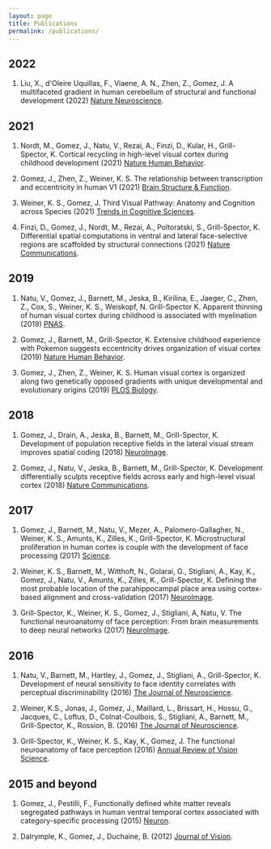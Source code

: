 ```yaml
---
layout: page
title: Publications
permalink: /publications/
---
```


## 2022

1. Liu, X., d'Oleire Uquillas, F., Viaene, A. N., Zhen, Z., Gomez, J. A multifaceted gradient in human cerebellum of structural and functional development (2022) <a href="https://t.co/NHfeBy5T0y" target="_blank">Nature Neuroscience</a>.

## 2021

1. Nordt, M., Gomez, J., Natu, V., Rezai, A., Finzi, D., Kular, H., Grill-Spector, K. Cortical recycling in high-level visual cortex during childhood development (2021) <a href="https://drive.google.com/file/d/1HKFRkb1ez3Jy7u2dIr57NQOPTsuH3ldv/view?usp=sharing" target="_blank">Nature Human Behavior</a>.

1. Gomez, J., Zhen, Z., Weiner, K. S. The relationship between transcription and eccentricity in human V1 (2021) <a href="https://link.springer.com/article/10.1007%2Fs00429-021-02387-5" target="_blank">Brain Structure & Function</a>.

1. Weiner, K. S., Gomez, J. Third Visual Pathway: Anatomy and Cognition across Species (2021) <a href="https://drive.google.com/file/d/17rRjxGjUMXfvZwoW6az86sauuHQxwm2R/view?usp=sharing" target="_blank">Trends in Cognitive Sciences</a>.

1. Finzi, D., Gomez, J., Nordt, M., Rezai, A., Poltoratski, S., Grill-Spector, K. Differential spatial computations in ventral and lateral face-selective regions are scaffolded by structural connections (2021) <a href="https://drive.google.com/file/d/1ZEnTiAcZ0bPIEPrFb1ONZYph2mraIDue/view?usp=sharing" target="_blank">Nature Communications</a>.

## 2019

1. Natu, V., Gomez, J., Barnett, M., Jeska, B., Kirilina, E., Jaeger, C., Zhen, Z., Cox, S., Weiner, K. S., Weiskopf, N. Grill-Spector K. Apparent thinning of human visual cortex during childhood is associated with myelination (2019) <a href="https://drive.google.com/file/d/1kI8pZUG4G7UhMxEpfgWB24N6E9dlo4qL/view?usp=sharing" target="_blank">PNAS</a>.

1. Gomez, J., Barnett, M., Grill-Spector, K. Extensive childhood experience with Pokemon suggests eccentricity drives organization of visual cortex (2019) <a href="https://drive.google.com/file/d/1oZxNbh9dzekzhL9PY7XQjgrtuemzJJW0/view?usp=sharing" target="_blank">Nature Human Behavior</a>.

1. Gomez, J., Zhen, Z., Weiner, K. S. Human visual cortex is organized along two genetically opposed gradients with unique developmental and evolutionary origins (2019) <a href="https://drive.google.com/file/d/18dDbQ-hJhKG-hXTS8_5r7DEipBRbo-i-/view?usp=sharing" target="_blank">PLOS Biology</a>.

## 2018

1. Gomez, J., Drain, A., Jeska, B., Barnett, M., Grill-Spector, K. Development of population receptive fields in the lateral visual stream improves spatial coding (2018) <a href="https://drive.google.com/file/d/14114RVmfkeeWywj7MvS_Lx7mrWYkO5Q2/view?usp=sharing" target="_blank">NeuroImage</a>.

1. Gomez, J., Natu, V., Jeska, B., Barnett, M., Grill-Spector, K. Development differentially sculpts receptive fields across early and high-level visual cortex (2018) <a href="https://drive.google.com/file/d/1B3IqmpYmWoj1aH73Q1xQk9DV2YlVvAgk/view?usp=sharing" target="_blank">Nature Communications</a>.

## 2017

1. Gomez, J., Barnett, M., Natu, V., Mezer, A., Palomero-Gallagher, N., Weiner, K. S., Amunts, K., Zilles, K., Grill-Spector, K. Microstructural proliferation in human cortex is couple with the development of face processing (2017) <a href="https://drive.google.com/file/d/1WKaGc760vOR93_iN8wsTaqIOP5wdbmP0/view?usp=sharing" target="_blank">Science</a>.

1. Weiner, K. S., Barnett, M., Witthoft, N., Golarai, G., Stigliani, A., Kay, K., Gomez, J., Natu, V., Amunts, K., Zilles, K., Grill-Spector, K. Defining the most probable location of the parahippocampal place area using cortex-based alignment and cross-validation (2017) <a href="https://drive.google.com/file/d/1xVBjvcyoz_FuIWIN_CtH3ZZIt4MuSIig/view?usp=sharing" target="_blank">NeuroImage</a>.

1. Grill-Spector, K., Weiner, K. S., Gomez, J., Stigliani, A, Natu, V. The functional neuroanatomy of face perception: From brain measurements to deep neural networks (2017) <a href="https://drive.google.com/file/d/1IIoQV5uE_zLHLRxnb4Kl1HNbHChFinYL/view?usp=sharing" target="_blank">NeuroImage</a>.

## 2016

1. Natu, V., Barnett, M., Hartley, J., Gomez, J., Stigliani, A., Grill-Spector, K. Development of neural sensitivity to face identity correlates with perceptual discriminability (2016) <a href="https://drive.google.com/file/d/1B5hTrFKbfP7sHlTutIWc6D9eEkTgJE4x/view?usp=sharing" target="_blank">The Journal of Neuroscience</a>.

1. Weiner, K.S., Jonas, J., Gomez, J., Maillard, L., Brissart, H., Hossu, G., Jacques, C., Loftus, D., Colnat-Coulbois, S., Stigliani, A., Barnett, M., Grill-Spector, K., Rossion, B. (2016) <a href="https://drive.google.com/file/d/1K6HMQkOnqC-BDAz_PvpZ6jP8BKt4rj4L/view?usp=sharing" target="_blank">The Journal of Neuroscience</a>.

1. Grill-Spector, K., Weiner, K. S., Kay, K., Gomez, J. The functional neuroanatomy of face perception (2016) <a href="https://drive.google.com/file/d/1GBu2fdMWvl798RnuR5Vo2JJzcFW2iw6X/view?usp=sharing" target="_blank">Annual Review of Vision Science</a>.

## 2015 and beyond

1. Gomez, J., Pestilli, F., Functionally defined white matter reveals segregated pathways in human ventral temporal cortex associated with category-specific processing (2015) <a href="https://drive.google.com/file/d/1yA9a31SQhAJxJoGOVD-QX4jkKTWS8GzJ/view?usp=sharing" target="_blank">Neuron</a>.

1. Dalrymple, K., Gomez, J., Duchaine, B. (2012) <a href="https://www.researchgate.net/publication/270630908_CFMT-Kids_A_new_test_of_face_memory_for_children" target="_blank">Journal of Vision</a>.



<style type="text/css">

  h1 {
  	color: orange;
  }

</style>